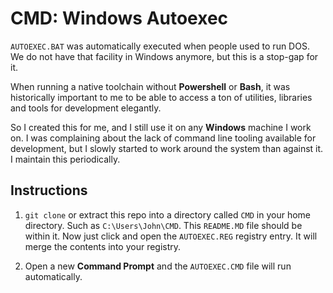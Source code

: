 # CMD: Windows Autoexec 

`AUTOEXEC.BAT` was automatically executed when people used to run DOS. We do
not have that facility in Windows anymore, but this is a stop-gap for it.

When running a native toolchain without **Powershell** or **Bash**, it was
historically important to me to be able to access a ton of utilities, libraries
and tools for development elegantly.

So I created this for me, and I still use it on any **Windows** machine I work
on. I was complaining about the lack of command line tooling available for
development, but I slowly started to work around the system than against it. I
maintain this periodically.

## Instructions

1. `git clone` or extract this repo into a directory called `CMD` in your home
directory. Such as `C:\Users\John\CMD`. This `README.MD` file should be
within it. Now just click and open the `AUTOEXEC.REG` registry entry. It will
merge the contents into your registry.

2. Open a new **Command Prompt** and the `AUTOEXEC.CMD` file will run automatically.
